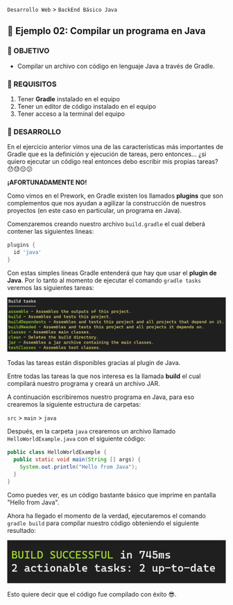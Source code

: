 `Desarrollo Web` > `BackEnd Básico Java`

## 🧠 Ejemplo 02: Compilar un programa en Java

### 🎯 OBJETIVO

- Compilar un archivo con código en lenguaje Java a través de Gradle.

### 📃 REQUISITOS

1. Tener **Gradle** instalado en el equipo
2. Tener un editor de código instalado en el equipo
3. Tener acceso a la terminal del equipo

### 🎩 DESARROLLO

En el ejercicio anterior vimos una de las características más importantes de Gradle que es la definición y ejecución de tareas, pero entonces... ¿si quiero ejecutar un código real entonces debo escribir mis propias tareas? 😯😓😔😕 

**¡AFORTUNADAMENTE NO!**

Como vimos en el Prework, en Gradle existen los llamados **plugins** que son complementos que nos ayudan a agilizar la construcción de nuestros proyectos (en este caso en particular, un programa en Java).

Comenzaremos creando nuestro archivo `build.gradle` el cual deberá contener las siguientes lineas:

```groovy
plugins {
  id 'java'
}
```

Con estas simples líneas Gradle entenderá que hay que usar el **plugin de Java**. Por lo tanto al momento de ejecutar el comando `gradle tasks` veremos las siguientes tareas:

![](img/ejercicio-02-tasks.png)

Todas las tareas están disponibles gracias al plugin de Java.

Entre todas las tareas la que nos interesa es la llamada **build** el cual compilará nuestro programa y creará un archivo JAR.

A continuación escribiremos nuestro programa en Java, para eso crearemos la siguiente estructura de carpetas:

`src` > `main` > `java`

Después, en la carpeta `java` crearemos un archivo llamado `HelloWorldExample.java` con el siguiente código:

```java
public class HelloWorldExample {
  public static void main(String [] args) {
    System.out.println("Hello from Java");
  }
}
```

Como puedes ver, es un código bastante básico que imprime en pantalla "Hello from Java".

Ahora ha llegado el momento de la verdad, ejecutaremos el comando `gradle build` para compilar nuestro código obteniendo el siguiente resultado:

![](img/ejercicio-02-build.png)

Esto quiere decir que el código fue compilado con éxito 😎.